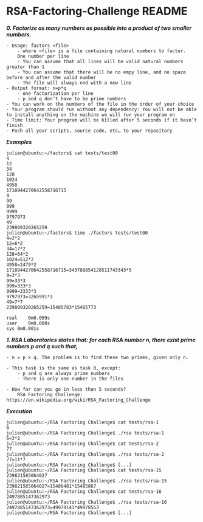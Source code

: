# RSA-Factoring-Challenge README


***0. Factorize as many numbers as possible into a product of two smaller numbers.***

	- Usage: factors <file>
		- where <file> is a file containing natural numbers to factor.
		One number per line
		- You can assume that all lines will be valid natural numbers greater than 1
		- You can assume that there will be no empy line, and no space before and after the valid number
		- The file will always end with a new line
	- Output format: n=p*q
		- one factorization per line
		- p and q don’t have to be prime numbers
	- You can work on the numbers of the file in the order of your choice
	- Your program should run without any dependency: You will not be able to install anything on the machine we will run your program on
	- Time limit: Your program will be killed after 5 seconds if it hasn’t finish
	- Push all your scripts, source code, etc… to your repository

***Examples***

    julien@ubuntu:~/factors$ cat tests/test00
    4
    12
    34
    128
    1024
    4958
    1718944270642558716715
    9
    99
    999
    9999
    9797973
    49
    239809320265259
    julien@ubuntu:~/factors$ time ./factors tests/test00
    4=2*2
    12=6*2
    34=17*2
    128=64*2
    1024=512*2
    4958=2479*2
    1718944270642558716715=343788854128511743343*5
    9=3*3
    99=33*3
    999=333*3
    9999=3333*3
    9797973=3265991*3
    49=7*7
    239809320265259=15485783*15485773

    real    0m0.009s
    user    0m0.008s
    sys 0m0.001s

***1. RSA Laboratories states that: for each RSA number n, there exist prime numbers p and q such that;***

	- n = p × q. The problem is to find these two primes, given only n.

	- This task is the same as task 0, except:
		- p and q are always prime numbers
		- There is only one number in the files

	- How far can you go in less than 5 seconds?
		RSA Factoring Challenge: https://en.wikipedia.org/wiki/RSA_Factoring_Challenge

***Execution***

	julien@ubuntu:~/RSA Factoring Challenge$ cat tests/rsa-1
	6
	julien@ubuntu:~/RSA Factoring Challenge$ ./rsa tests/rsa-1
	6=3*2
	julien@ubuntu:~/RSA Factoring Challenge$ cat tests/rsa-2
	77
	julien@ubuntu:~/RSA Factoring Challenge$ ./rsa tests/rsa-2
	77=11*7
	julien@ubuntu:~/RSA Factoring Challenge$ [...]
	julien@ubuntu:~/RSA Factoring Challenge$ cat tests/rsa-15
	239821585064027
	julien@ubuntu:~/RSA Factoring Challenge$ ./rsa tests/rsa-15
	239821585064027=15486481*15485867
	julien@ubuntu:~/RSA Factoring Challenge$ cat tests/rsa-16
	2497885147362973
	julien@ubuntu:~/RSA Factoring Challenge$ ./rsa tests/rsa-16
	2497885147362973=49979141*49978553
	julien@ubuntu:~/RSA Factoring Challenge$ [...]

